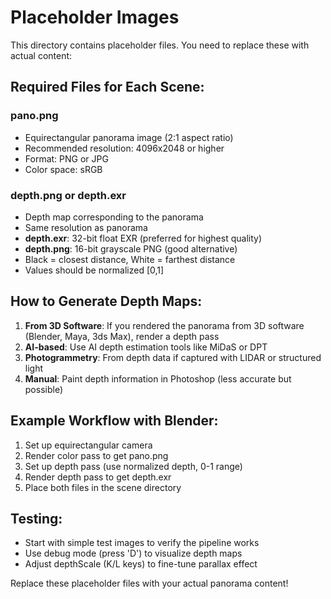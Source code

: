# Placeholder Images

This directory contains placeholder files. You need to replace these with actual content:

## Required Files for Each Scene:

### pano.png
- Equirectangular panorama image (2:1 aspect ratio)
- Recommended resolution: 4096x2048 or higher
- Format: PNG or JPG
- Color space: sRGB

### depth.png or depth.exr
- Depth map corresponding to the panorama
- Same resolution as panorama
- **depth.exr**: 32-bit float EXR (preferred for highest quality)
- **depth.png**: 16-bit grayscale PNG (good alternative)
- Black = closest distance, White = farthest distance
- Values should be normalized [0,1]

## How to Generate Depth Maps:

1. **From 3D Software**: If you rendered the panorama from 3D software (Blender, Maya, 3ds Max), render a depth pass
2. **AI-based**: Use AI depth estimation tools like MiDaS or DPT
3. **Photogrammetry**: From depth data if captured with LIDAR or structured light
4. **Manual**: Paint depth information in Photoshop (less accurate but possible)

## Example Workflow with Blender:

1. Set up equirectangular camera
2. Render color pass to get pano.png
3. Set up depth pass (use normalized depth, 0-1 range)
4. Render depth pass to get depth.exr
5. Place both files in the scene directory

## Testing:

- Start with simple test images to verify the pipeline works
- Use debug mode (press 'D') to visualize depth maps
- Adjust depthScale (K/L keys) to fine-tune parallax effect

Replace these placeholder files with your actual panorama content!
